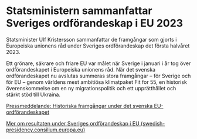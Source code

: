 # Statsministern sammanfattar Sveriges ordförandeskap i EU 2023

Statsminister Ulf Kristersson sammanfattar de framgångar som gjorts i Europeiska unionens råd under Sveriges ordförandeskap det första halvåret 2023.

Ett grönare, säkrare och friare EU var målet när Sverige i januari i år tog över ordförandeskapet i Europeiska unionens råd. När det svenska ordförandeskapet nu avslutas summeras stora framgångar – för Sverige och för EU – genom världens mest ambitiösa klimatpaket Fit for 55, en historisk överenskommelse om en ny migrationspolitik och ett upprätthållet och stärkt stöd till Ukraina.

[Pressmeddelande: Historiska framgångar under det svenska EU-ordförandeskapet](/pressmeddelanden/2023/06/historiska-framgangar-under-det-svenska-eu-ordforandeskapet/)

[Mer om resultaten under Sveriges ordförandeskap i EU (swedish-presidency.consilium.europa.eu)](https://swedish-presidency.consilium.europa.eu/sv/nyheter/sveriges-ordfoerandeskap-i-eu-haer-aer-resultaten/)
